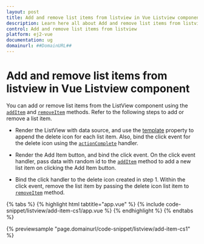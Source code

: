 ```yaml
---
layout: post
title: Add and remove list items from listview in Vue Listview component | Syncfusion
description: Learn here all about Add and remove list items from listview in Syncfusion Vue Listview component of Syncfusion Essential JS 2 and more.
control: Add and remove list items from listview 
platform: ej2-vue
documentation: ug
domainurl: ##DomainURL##
---
```


# Add and remove list items from listview in Vue Listview component

You can add or remove list items from the ListView component using the [`addItem`](https://ej2.syncfusion.com/vue/documentation/api/list-view/#additem) and [`removeItem`](https://ej2.syncfusion.com/vue/documentation/api/list-view/#removeitem) methods.
Refer to the following steps to add or remove a list item.

* Render the ListView with data source, and use the [template](https://ej2.syncfusion.com/vue/documentation/api/list-view/#template) property to append the delete icon for each list item. Also, bind the click event for the delete icon using the [`actionComplete`](https://ej2.syncfusion.com/vue/documentation/api/list-view/#actioncomplete) handler.

* Render the Add Item button, and bind the click event. On the click event handler, pass data with random id to the [`addItem`](https://ej2.syncfusion.com/vue/documentation/api/list-view/#additem) method to add a new list item on clicking the Add Item button.

* Bind the click handler to the delete icon created in step 1. Within the click event, remove the list item by passing the delete icon list item to [`removeItem`](https://ej2.syncfusion.com/vue/documentation/api/list-view/#removeitem) method.

{% tabs %}
{% highlight html tabtitle="app.vue" %}
{% include code-snippet/listview/add-item-cs1/app.vue %}
{% endhighlight %}
{% endtabs %}
        
{% previewsample "page.domainurl/code-snippet/listview/add-item-cs1" %}